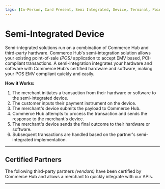 ```yaml
---
tags: [In-Person, Card Present, Semi Integrated, Device, Terminal, Point-of-Sale]
---
```


# Semi-Integrated Device

Semi-integrated solutions run on a combination of Commerce Hub and third-party hardware. Commerce Hub's semi-integration solution allows your existing point-of-sale *(POS)* application to accept EMV based, PCI-compliant transactions. A semi-integration integrates your hardware and software with Commerce Hub's certified hardware and software, making your POS EMV compliant quickly and easily.

**How it Works:**

1. The merchant initiates a transaction from their hardware or software to the semi-integrated device.
2. The customer inputs their payment instrument on the device.
3. The merchant's device submits the payload to Commerce Hub.
4. Commerce Hub attempts to process the transaction and sends the response to the merchant's device.
5. The merchant's device sends the final outcome to their hardware or software.
6. Subsequent transactions are handled based on the partner's semi-integrated implementation.

---

## Certified Partners

The following third-party partners *(vendors)* have been certified by Commerce Hub and allows a merchant to quickly integrate with our APIs.

<!-- type: row -->

<!-- type: card
title: Clover
description: Clover delivers a robust business management platform coupled with an extensive offering of merchant services to empower your business for growth.
link: 
-->

<!-- type: card
title: Ingenico
description: From smart terminals to a cloud-based payments platform and end-to-end terminal management, Ingenico's solutions are designed to help you succeed in the payments acceptance ecosystem.
link: ?path=docs/In-Person/Semi-Integrated/ingenico.md
-->

<!-- type: card
title: Verifone
description: Verifone is a payments platform that enables powerful online and in-person commerce experiences. Verifone provides solutions that meet your payment needs, from secure payment devices to eCommerce tools.
link: 
-->

<!-- type: row-end -->

---
